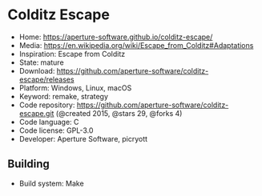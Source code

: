 # Colditz Escape

- Home: https://aperture-software.github.io/colditz-escape/
- Media: https://en.wikipedia.org/wiki/Escape_from_Colditz#Adaptations
- Inspiration: Escape from Colditz
- State: mature
- Download: https://github.com/aperture-software/colditz-escape/releases
- Platform: Windows, Linux, macOS
- Keyword: remake, strategy
- Code repository: https://github.com/aperture-software/colditz-escape.git (@created 2015, @stars 29, @forks 4)
- Code language: C
- Code license: GPL-3.0
- Developer: Aperture Software, picryott

## Building

- Build system: Make
